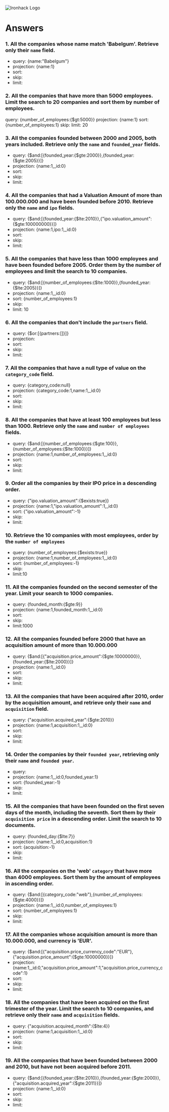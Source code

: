 ![Ironhack Logo](https://i.imgur.com/1QgrNNw.png)

# Answers

### 1. All the companies whose name match 'Babelgum'. Retrieve only their `name` field.

- query: {name:"Babelgum"}
- projection: {name:1}
- sort: 
- skip: 
- limit: 

### 2. All the companies that have more than 5000 employees. Limit the search to 20 companies and sort them by **number of employees**.

query: {number_of_employees:{$gt:5000}}
projection: {name:1}
sort: {number_of_employees:1}
skip:
limit: 20

### 3. All the companies founded between 2000 and 2005, both years included. Retrieve only the `name` and `founded_year` fields.

- query: {$and:[{founded_year:{$gte:2000}},{founded_year:{$gte:2005}}]}
- projection: {name:1,_id:0}
- sort: 
- skip:
- limit:

### 4. All the companies that had a Valuation Amount of more than 100.000.000 and have been founded before 2010. Retrieve only the `name` and `ipo` fields.

- query: {$and:[{founded_year:{$lte:2010}},{"ipo.valuation_amount":{$gte:100000000}}]}
- projection: {name:1,ipo:1,_id:0}
- sort: 
- skip:
- limit:

### 5. All the companies that have less than 1000 employees and have been founded before 2005. Order them by the number of employees and limit the search to 10 companies.

- query: {$and:[{number_of_employees:{$lte:1000}},{founded_year:{$lte:2005}}]}
- projection: {name:1,_id:0}
- sort: {number_of_employees:1}
- skip:
- limit: 10

### 6. All the companies that don't include the `partners` field.

- query: {$or:[{partners:[]}]}
- projection: 
- sort: 
- skip:
- limit:

### 7. All the companies that have a null type of value on the `category_code` field.

- query: {category_code:null}
- projection: {category_code:1,name:1,_id:0}
- sort: 
- skip:
- limit:

### 8. All the companies that have at least 100 employees but less than 1000. Retrieve only the `name` and `number of employees` fields.

- query: {$and:[{number_of_employees:{$gte:100}},{number_of_employees:{$lte:1000}}]}
- projection: {name:1,number_of_employees:1,_id:0}
- sort: 
- skip:
- limit:

### 9. Order all the companies by their IPO price in a descending order.

- query: {"ipo.valuation_amount":{$exists:true}}
- projection: {name:1,"ipo.valuation_amount":1,_id:0}
- sort: {"ipo.valuation_amount":-1}
- skip:
- limit:

### 10. Retrieve the 10 companies with most employees, order by the `number of employees`
- query: {number_of_employees:{$exists:true}}
- projection: {name:1,number_of_employees:1,_id:0}
- sort: {number_of_employees:-1}
- skip:
- limit:10

### 11. All the companies founded on the second semester of the year. Limit your search to 1000 companies.

- query: {founded_month:{$gte:9}}
- projection: {name:1,founded_month:1,_id:0}
- sort: 
- skip:
- limit:1000

### 12. All the companies founded before 2000 that have an acquisition amount of more than 10.000.000

- query: {$and:[{"acquisition.price_amount":{$gte:10000000}},{founded_year:{$lte:2000}}]}
- projection: {name:1,_id:0}
- sort: 
- skip:
- limit:

### 13. All the companies that have been acquired after 2010, order by the acquisition amount, and retrieve only their `name` and `acquisition` field.

- query: {"acquisition.acquired_year":{$gte:2010}}
- projection: {name:1,acquisition:1,_id:0}
- sort: 
- skip:
- limit:

### 14. Order the companies by their `founded year`, retrieving only their `name` and `founded year`.

- query: 
- projection: {name:1,_id:0,founded_year:1}
- sort: {founded_year:-1}
- skip:
- limit:

### 15. All the companies that have been founded on the first seven days of the month, including the seventh. Sort them by their `acquisition price` in a descending order. Limit the search to 10 documents.

- query: {founded_day:{$lte:7}}
- projection: {name:1,_id:0,acquisition:1}
- sort: {acquisition:-1}
- skip:
- limit:

### 16. All the companies on the 'web' `category` that have more than 4000 employees. Sort them by the amount of employees in ascending order.

- query: {$and:[{category_code:"web"},{number_of_employees:{$gte:4000}}]}
- projection: {name:1,_id:0,number_of_employees:1}
- sort: {number_of_employees:1}
- skip:
- limit:

### 17. All the companies whose acquisition amount is more than 10.000.000, and currency is 'EUR'.

- query: {$and:[{"acquisition.price_currency_code":"EUR"},{"acquisition.price_amount":{$gte:10000000}}]}
- projection: {name:1,_id:0,"acquisition.price_amount":1,"acquisition.price_currency_code":1}
- sort: 
- skip:
- limit:

### 18. All the companies that have been acquired on the first trimester of the year. Limit the search to 10 companies, and retrieve only their `name` and `acquisition` fields.

- query: {"acquisition.acquired_month":{$lte:4}}
- projection: {name:1,acquisition:1,_id:0}
- sort: 
- skip:
- limit:

### 19. All the companies that have been founded between 2000 and 2010, but have not been acquired before 2011.

- query: {$and:[{founded_year:{$lte:2010}},{founded_year:{$gte:2000}},{"acquisition.acquired_year":{$gte:2011}}]}
- projection: {name:1,_id:0}
- sort: 
- skip:
- limit:
